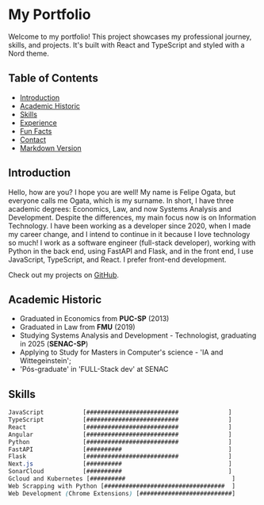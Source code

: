 # My Portfolio

Welcome to my portfolio! This project showcases my professional journey, skills, and projects. It's built with React and TypeScript and styled with a Nord theme.

## Table of Contents

- [Introduction](#introduction)
- [Academic Historic](#academic-historic)
- [Skills](#skills)
- [Experience](#experience)
- [Fun Facts](#fun-facts)
- [Contact](#contact)
- [Markdown Version](#markdown-version)

## Introduction

Hello, how are you? I hope you are well! My name is Felipe Ogata, but everyone calls me Ogata, which is my surname. In short, I have three academic degrees: Economics, Law, and now Systems Analysis and Development. Despite the differences, my main focus now is on Information Technology. I have been working as a developer since 2020, when I made my career change, and I intend to continue in it because I love technology so much! I work as a software engineer (full-stack developer), working with Python in the back end, using FastAPI and Flask, and in the front end, I use JavaScript, TypeScript, and React. I prefer front-end development.

Check out my projects on [GitHub](https://github.com/[your-github-username]).

## Academic Historic

- Graduated in Economics from **PUC-SP** (2013)
- Graduated in Law from **FMU** (2019)
- Studying Systems Analysis and Development - Technologist, graduating in 2025 (**SENAC-SP**)
- Applying to Study for Masters in Computer's science - 'IA and Wittegeinstein';
- 'Pós-graduate' in 'FULL-Stack dev' at SENAC

## Skills

```css
JavaScript           [##########################              ]
TypeScript           [##########################              ]
React                [##########################              ]
Angular              [##########################              ]
Python               [##########################              ]
FastAPI              [##########                              ]
Flask                [##########################              ]
Next.js              [##########                              ]
SonarCloud           [##########                              ]
Gcloud and Kubernetes [##########                              ]
Web Scrapping with Python [##################################  ]
Web Development (Chrome Extensions) [##########################]
```
